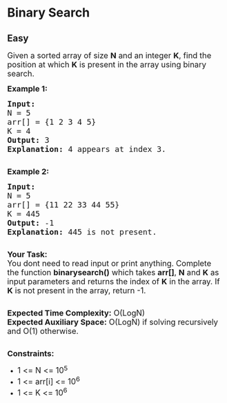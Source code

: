 # Binary Search
## Easy
<div class="problem-statement" style="user-select: auto;">
                <p style="user-select: auto;"></p><p style="user-select: auto;"><span style="font-size: 18px; user-select: auto;">Given a sorted array of size <strong style="user-select: auto;">N</strong> and an integer <strong style="user-select: auto;">K</strong>, find the position at which <strong style="user-select: auto;">K</strong> is present in the array using binary search.</span></p>

<p style="user-select: auto;"><span style="font-size: 18px; user-select: auto;"><strong style="user-select: auto;">Example 1:</strong></span></p>

<pre style="position: relative; user-select: auto;"><span style="font-size: 18px; user-select: auto;"><strong style="user-select: auto;">Input:</strong>
N = 5
arr[] = {1 2 3 4 5} 
K = 4
<strong style="user-select: auto;">Output:</strong> 3
<strong style="user-select: auto;">Explanation:</strong> 4 appears at index 3.</span><div class="open_grepper_editor" title="Edit &amp; Save To Grepper" style="user-select: auto;"></div></pre>

<p style="user-select: auto;"><br style="user-select: auto;">
<span style="font-size: 18px; user-select: auto;"><strong style="user-select: auto;">Example 2:</strong></span></p>

<pre style="position: relative; user-select: auto;"><span style="font-size: 18px; user-select: auto;"><strong style="user-select: auto;">Input:</strong>
N = 5
arr[] = {11 22 33 44 55} 
K = 445
<strong style="user-select: auto;">Output:</strong> -1
<strong style="user-select: auto;">Explanation:</strong> 445 is not present.</span><div class="open_grepper_editor" title="Edit &amp; Save To Grepper" style="user-select: auto;"></div></pre>

<p style="user-select: auto;"><br style="user-select: auto;">
<span style="font-size: 18px; user-select: auto;"><strong style="user-select: auto;">Your Task: &nbsp;</strong><br style="user-select: auto;">
You dont need to read input or print anything. Complete the function <strong style="user-select: auto;">binarysearch()</strong> which takes <strong style="user-select: auto;">arr[]</strong>, <strong style="user-select: auto;">N</strong> and <strong style="user-select: auto;">K</strong> as input parameters and returns the index of <strong style="user-select: auto;">K</strong> in the array. If <strong style="user-select: auto;">K</strong> is not present in the array, return -1.</span></p>

<p style="user-select: auto;"><br style="user-select: auto;">
<span style="font-size: 18px; user-select: auto;"><strong style="user-select: auto;">Expected Time Complexity:</strong> O(LogN)<br style="user-select: auto;">
<strong style="user-select: auto;">Expected Auxiliary Space:</strong> O(LogN) if solving recursively and O(1) otherwise.</span></p>

<p style="user-select: auto;"><br style="user-select: auto;">
<span style="font-size: 18px; user-select: auto;"><strong style="user-select: auto;">Constraints:</strong></span></p>

<ul style="user-select: auto;">
	<li style="user-select: auto;"><span style="font-size: 18px; user-select: auto;">1 &lt;= N &lt;= 10</span><sup style="user-select: auto;"><span style="font-size: 15px; user-select: auto;">5</span></sup></li>
	<li style="user-select: auto;"><span style="font-size: 18px; user-select: auto;">1 &lt;= arr[i] &lt;= 10<sup style="user-select: auto;">6</sup></span></li>
	<li style="user-select: auto;"><span style="font-size: 18px; user-select: auto;">1 &lt;= K &lt;= 10<sup style="user-select: auto;">6</sup></span></li>
</ul>
 <p style="user-select: auto;"></p>
            </div>